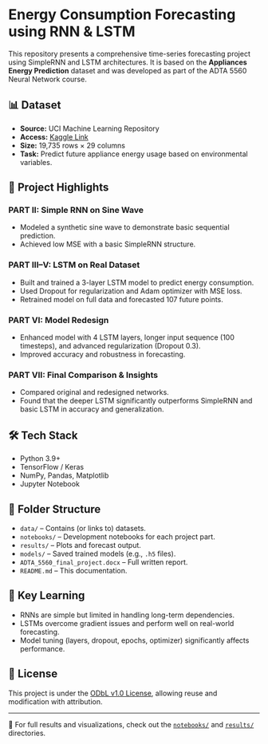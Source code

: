 
# Energy Consumption Forecasting using RNN & LSTM

This repository presents a comprehensive time-series forecasting project using SimpleRNN and LSTM architectures. It is based on the **Appliances Energy Prediction** dataset and was developed as part of the ADTA 5560 Neural Network course.

## 📊 Dataset

- **Source:** UCI Machine Learning Repository
- **Access:** [Kaggle Link](https://www.kaggle.com/datasets/sohommajumder21/appliances-energy-prediction-data-set)
- **Size:** 19,735 rows × 29 columns
- **Task:** Predict future appliance energy usage based on environmental variables.

## 📌 Project Highlights

### PART II: Simple RNN on Sine Wave
- Modeled a synthetic sine wave to demonstrate basic sequential prediction.
- Achieved low MSE with a basic SimpleRNN structure.

### PART III–V: LSTM on Real Dataset
- Built and trained a 3-layer LSTM model to predict energy consumption.
- Used Dropout for regularization and Adam optimizer with MSE loss.
- Retrained model on full data and forecasted 107 future points.

### PART VI: Model Redesign
- Enhanced model with 4 LSTM layers, longer input sequence (100 timesteps), and advanced regularization (Dropout 0.3).
- Improved accuracy and robustness in forecasting.

### PART VII: Final Comparison & Insights
- Compared original and redesigned networks.
- Found that the deeper LSTM significantly outperforms SimpleRNN and basic LSTM in accuracy and generalization.

## 🛠 Tech Stack

- Python 3.9+
- TensorFlow / Keras
- NumPy, Pandas, Matplotlib
- Jupyter Notebook

## 📁 Folder Structure

- `data/` – Contains (or links to) datasets.
- `notebooks/` – Development notebooks for each project part.
- `results/` – Plots and forecast output.
- `models/` – Saved trained models (e.g., `.h5` files).
- `ADTA_5560_final_project.docx` – Full written report.
- `README.md` – This documentation.

## 🧠 Key Learning

- RNNs are simple but limited in handling long-term dependencies.
- LSTMs overcome gradient issues and perform well on real-world forecasting.
- Model tuning (layers, dropout, epochs, optimizer) significantly affects performance.

## 🔖 License

This project is under the [ODbL v1.0 License](https://opendatacommons.org/licenses/odbl/1-0/), allowing reuse and modification with attribution.

---

🚀 For full results and visualizations, check out the [`notebooks/`](./notebooks) and [`results/`](./results) directories.
